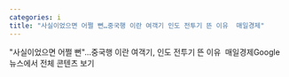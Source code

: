 ```yaml
---
categories: i
title: "사실이었으면 어쩔 뻔…중국행 이란 여객기 인도 전투기 뜬 이유  매일경제"
---
```

"사실이었으면 어쩔 뻔"…중국행 이란 여객기, 인도 전투기 뜬 이유&nbsp;&nbsp;매일경제Google 뉴스에서 전체 콘텐츠 보기